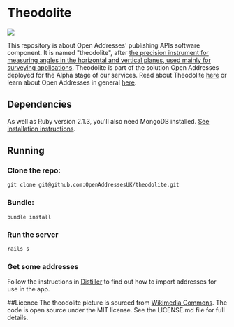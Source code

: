 Theodolite
==========

 ![](https://upload.wikimedia.org/wikipedia/commons/3/30/SovietTheodolite.jpg)

This repository is about Open Addresses' publishing APIs software component. It is named "theodolite", after [the precision instrument for measuring angles in the horizontal and vertical planes, used mainly for surveying applications](http://en.wikipedia.org/wiki/Theodolite). Theodolite is part of the solution Open Addresses deployed for the Alpha stage of our services. Read about Theodolite [here](http://alpha.openaddressesuk.org/docs) or learn about Open Addresses in general [here](http://alpha.openaddressesuk.org).

## Dependencies

As well as Ruby version 2.1.3, you'll also need MongoDB installed. [See installation instructions](http://docs.mongodb.org/manual/installation/).

## Running

### Clone the repo:

`git clone git@github.com:OpenAddressesUK/theodolite.git`

### Bundle:

`bundle install`

### Run the server

`rails s`

### Get some addresses

Follow the instructions in [Distiller](https://github.com/OpenAddressesUK/distiller/blob/master/README.md) to find out how to import addresses for use in the app.

##Licence
The theodolite picture is sourced from [Wikimedia Commons](http://commons.wikimedia.org/wiki/File:SovietTheodolite.jpg). The code is open source under the MIT license. See the LICENSE.md file for full details.
